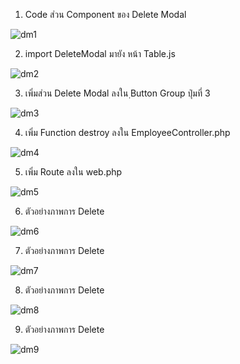 
1. Code ส่วน Component ของ Delete Modal 

![dm1](https://user-images.githubusercontent.com/69668143/164057415-040331a4-b902-41ae-8da9-c00a21ee4b10.jpeg)

2. import DeleteModal มายัง หน้า Table.js

![dm2](https://user-images.githubusercontent.com/69668143/164057349-407e9375-64d6-44f5-8f49-936b0e6c24bc.jpeg)

3. เพิ่มส่วน Delete Modal ลงใน  ฺButton Group ปุ่มที่ 3

![dm3](https://user-images.githubusercontent.com/69668143/164057358-4fbe6b75-d8fd-43c9-943b-78314930f5c1.jpeg)

4. เพิ่ม Function destroy ลงใน EmployeeController.php

![dm4](https://user-images.githubusercontent.com/69668143/164057361-20125e40-4900-4be6-bed8-ae0a3d2e0cfa.jpeg)

5. เพิ่ม Route ลงใน web.php 

![dm5](https://user-images.githubusercontent.com/69668143/164057367-11ba6001-95d6-4996-8e7f-d3ab72adcb6c.jpeg)

6. ตัวอย่างภาพการ Delete
 
![dm6](https://user-images.githubusercontent.com/69668143/164057472-504475f3-4629-430b-9660-680feaefee62.jpeg)

7. ตัวอย่างภาพการ Delete

![dm7](https://user-images.githubusercontent.com/69668143/164057478-3508c07a-e023-4164-bcc9-9733639b2150.jpeg)

8. ตัวอย่างภาพการ Delete

![dm8](https://user-images.githubusercontent.com/69668143/164057484-e8c442c8-2081-4829-96a8-3c4c9c4193be.jpeg)

9. ตัวอย่างภาพการ Delete

![dm9](https://user-images.githubusercontent.com/69668143/164057489-30913492-676c-42a2-b7e0-7b3d84a3fc7a.jpeg)


